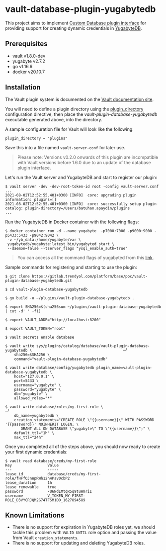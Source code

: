 #  vault-database-plugin-yugabytedb
This project aims to implement [Custom Database plugin interface](https://www.vaultproject.io/docs/secrets/databases/custom) for providing support for creating dynamic credentials in [YugabyteDB](https://docs.yugabyte.com).

## Prerequisites

* vault v1.8.0-dev
* yugabyte v2.7.2
* go v1.16.6
* docker v20.10.7

## Installation

The Vault plugin system is documented on the [Vault documentation site](https://www.vaultproject.io/docs/internals/plugins).

You will need to define a plugin directory using the [plugin_directory](https://www.vaultproject.io/docs/configuration#plugin_directory) configuration directive, then place the _vault-plugin-database-yugabytedb_ executable generated above, into the directory.

A sample configuration file for Vault will look like the following:

```HCL
plugin_directory = "plugins"
```

Save this into a file named `vault-server-conf` for later use.

> Please note: Versions v0.2.0 onwards of this plugin are incompatible with Vault versions before 1.6.0 due to an update of the database plugin interface.

Let's run the Vault server and YugabyteDB and start to register our plugin:

```shell
$ vault server -dev -dev-root-token-id root -config vault-server.conf
...
2021-08-02T12:52:55.401+0300 [INFO]  core: upgrading plugin information: plugins=[]
2021-08-02T12:52:55.401+0300 [INFO]  core: successfully setup plugin catalog: plugin-directory=/Users/batuhan.apaydin/plugins
...
```

Run the YugabyteDB in Docker container with the following flags:

```shell
$ docker container run -d --name yugabyte  -p7000:7000 -p9000:9000 -p5433:5433 -p9042:9042 \
 -v ~/yb_data:/home/yugabyte/var \
 yugabytedb/yugabyte:latest bin/yugabyted start \
 --daemon=false --tserver_flags "ysql_enable_auth=true"
```

> You can access all the command flags of yugabyted from this [link](https://docs.yugabyte.com/latest/reference/configuration/yugabyted/).

Sample commands for registering and starting to use the plugin:

```shell
$ git clone https://gitlab.trendyol.com/platform/base/poc/vault-plugin-database-yugabytedb.git 

$ cd vault-plugin-database-yugabytedb

$ go build -o ~/plugins/vault-plugin-database-yugabytedb .

$ export SHA256=$(sha256sum ~/plugins/vault-plugin-database-yugabytedb | cut -d' ' -f1)

$ export VAULT_ADDR="http://localhost:8200"

$ export VAULT_TOKEN="root"

$ vault secrets enable database

$ vault write sys/plugins/catalog/database/vault-plugin-database-yugabytedb \                                         ─╯
    sha256=$SHA256 \
    command="vault-plugin-database-yugabytedb"

$ vault write database/config/yugabytedb plugin_name=vault-plugin-database-yugabytedb \
    host="127.0.0.1" \
    port=5433 \
    username="yugabyte" \
    password="yugabyte" \
    db="yugabyte" \
    allowed_roles="*"

$ vault write database/roles/my-first-role \                                                                          ─╯
    db_name=yugabytedb \
    creation_statements="CREATE ROLE \"{{username}}\" WITH PASSWORD '{{password}}' NOINHERIT LOGIN; \
       GRANT ALL ON DATABASE \"yugabyte\" TO \"{{username}}\";" \
    default_ttl="1h" \
    max_ttl="24h"
```

Once you completed all of the steps above, you should now ready to create your first dynamic credentials:

```shell
$ vault read database/creds/my-first-role
Key                Value
---                -----
lease_id           database/creds/my-first-role/fHFfOJnnpRWh12h4Psv0cbP2
lease_duration     1h
lease_renewable    true
password           -U6NdLMtqR5q9tuWmriI
username           V_TOKEN_MY-FIRST-ROLE_D3VYCRJQM2G74TFSM1DO_1627894589
```

## Known Limitations
* There is no support for expiration in YugabyteDB roles yet, we should tackle this problem with `VALID UNTIL` role option and passing the value from Vault `creation_statements`.
* There is no support for updating and deleting YugabyteDB roles.
